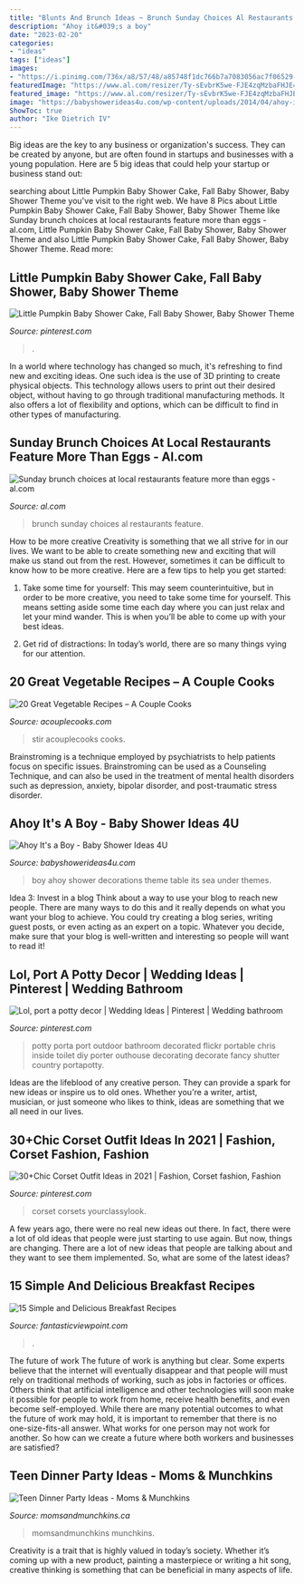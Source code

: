 ```yaml
---
title: "Blunts And Brunch Ideas ~ Brunch Sunday Choices Al Restaurants Feature"
description: "Ahoy it&#039;s a boy"
date: "2023-02-20"
categories:
- "ideas"
tags: ["ideas"]
images:
- "https://i.pinimg.com/736x/a8/57/48/a85748f1dc766b7a7083056ac7f06529--wedding-bathroom-brunch-wedding.jpg"
featuredImage: "https://www.al.com/resizer/Ty-sEvbrK5we-FJE4zqMzbaFHJE=/1280x0/smart/advancelocal-adapter-image-uploads.s3.amazonaws.com/image.al.com/home/bama-media/width2048/img/entertainment_impact/photo/brunchcantinajpg-93bff2c69d27f429.jpg"
featured_image: "https://www.al.com/resizer/Ty-sEvbrK5we-FJE4zqMzbaFHJE=/1280x0/smart/advancelocal-adapter-image-uploads.s3.amazonaws.com/image.al.com/home/bama-media/width2048/img/entertainment_impact/photo/brunchcantinajpg-93bff2c69d27f429.jpg"
image: "https://babyshowerideas4u.com/wp-content/uploads/2014/04/ahoy-its-a-boy-baby-shower-ahoy-its-a-boy-decorations-on-the-table-under-the-sea-theme.jpg"
ShowToc: true
author: "Ike Dietrich IV"
---
```



Big ideas are the key to any business or organization's success. They can be created by anyone, but are often found in startups and businesses with a young population. Here are 5 big ideas that could help your startup or business stand out: 

	

		
searching about Little Pumpkin Baby Shower Cake, Fall Baby Shower, Baby Shower Theme you've visit to the right web. We have 8 Pics about Little Pumpkin Baby Shower Cake, Fall Baby Shower, Baby Shower Theme like Sunday brunch choices at local restaurants feature more than eggs - al.com, Little Pumpkin Baby Shower Cake, Fall Baby Shower, Baby Shower Theme and also Little Pumpkin Baby Shower Cake, Fall Baby Shower, Baby Shower Theme. Read more:
		
    
## Little Pumpkin Baby Shower Cake, Fall Baby Shower, Baby Shower Theme

<img loading=lazy src="https://i.pinimg.com/736x/ec/68/f1/ec68f13b669971cc3682cd08105f66fd.jpg" onerror="this.onerror=null;this.src='https://tse1.mm.bing.net/th?id=OIP.10va9pqTf5AQWmjk5YMyXwHaNP&amp;pid=15.1';" alt="Little Pumpkin Baby Shower Cake, Fall Baby Shower, Baby Shower Theme">

_Source: pinterest.com_

>. 

	

In a world where technology has changed so much, it's refreshing to find new and exciting ideas. One such idea is the use of 3D printing to create physical objects. This technology allows users to print out their desired object, without having to go through traditional manufacturing methods. It also offers a lot of flexibility and options, which can be difficult to find in other types of manufacturing.

    
## Sunday Brunch Choices At Local Restaurants Feature More Than Eggs - Al.com

<img loading=lazy src="https://www.al.com/resizer/Ty-sEvbrK5we-FJE4zqMzbaFHJE=/1280x0/smart/advancelocal-adapter-image-uploads.s3.amazonaws.com/image.al.com/home/bama-media/width2048/img/entertainment_impact/photo/brunchcantinajpg-93bff2c69d27f429.jpg" onerror="this.onerror=null;this.src='https://tse2.mm.bing.net/th?id=OIP.VQ8CyVCn4YHwUwq56kHzxAHaKz&amp;pid=15.1';" alt="Sunday brunch choices at local restaurants feature more than eggs - al.com">

_Source: al.com_

>brunch sunday choices al restaurants feature. 

	

How to be more creative
Creativity is something that we all strive for in our lives. We want to be able to create something new and exciting that will make us stand out from the rest. However, sometimes it can be difficult to know how to be more creative. Here are a few tips to help you get started:
1. Take some time for yourself: This may seem counterintuitive, but in order to be more creative, you need to take some time for yourself. This means setting aside some time each day where you can just relax and let your mind wander. This is when you’ll be able to come up with your best ideas.

2. Get rid of distractions: In today’s world, there are so many things vying for our attention.

    
## 20 Great Vegetable Recipes – A Couple Cooks

<img loading=lazy src="https://www.acouplecooks.com/wp-content/uploads/2020/01/Broccoli-Stir-Fry-012.jpg" onerror="this.onerror=null;this.src='https://tse3.mm.bing.net/th?id=OIP.rgZ1hke0lc9ch50rAKHW5QHaLG&amp;pid=15.1';" alt="20 Great Vegetable Recipes – A Couple Cooks">

_Source: acouplecooks.com_

>stir acouplecooks cooks. 

	

Brainstroming is a technique employed by psychiatrists to help patients focus on specific issues. Brainstroming can be used as a Counseling Technique, and can also be used in the treatment of mental health disorders such as depression, anxiety, bipolar disorder, and post-traumatic stress disorder.

    
## Ahoy It&#039;s A Boy - Baby Shower Ideas 4U

<img loading=lazy src="https://babyshowerideas4u.com/wp-content/uploads/2014/04/ahoy-its-a-boy-baby-shower-ahoy-its-a-boy-decorations-on-the-table-under-the-sea-theme.jpg" onerror="this.onerror=null;this.src='https://tse2.mm.bing.net/th?id=OIP.457GiStxajykugK7-lEXxAHaE7&amp;pid=15.1';" alt="Ahoy It&#039;s a Boy - Baby Shower Ideas 4U">

_Source: babyshowerideas4u.com_

>boy ahoy shower decorations theme table its sea under themes. 

	

Idea 3: Invest in a blog
Think about a way to use your blog to reach new people. There are many ways to do this and it really depends on what you want your blog to achieve. You could try creating a blog series, writing guest posts, or even acting as an expert on a topic. Whatever you decide, make sure that your blog is well-written and interesting so people will want to read it!

    
## Lol, Port A Potty Decor | Wedding Ideas | Pinterest | Wedding Bathroom

<img loading=lazy src="https://i.pinimg.com/736x/a8/57/48/a85748f1dc766b7a7083056ac7f06529--wedding-bathroom-brunch-wedding.jpg" onerror="this.onerror=null;this.src='https://tse4.mm.bing.net/th?id=OIP.VYz-TL4xJZon02hYrAy1xQAAAA&amp;pid=15.1';" alt="Lol, port a potty decor | Wedding Ideas | Pinterest | Wedding bathroom">

_Source: pinterest.com_

>potty porta port outdoor bathroom decorated flickr portable chris inside toilet diy porter outhouse decorating decorate fancy shutter country portapotty. 

	

Ideas are the lifeblood of any creative person. They can provide a spark for new ideas or inspire us to old ones. Whether you're a writer, artist, musician, or just someone who likes to think, ideas are something that we all need in our lives.

    
## 30+Chic Corset Outfit Ideas In 2021 | Fashion, Corset Fashion, Fashion

<img loading=lazy src="https://i.pinimg.com/736x/77/b5/48/77b548d3916c9a11feaffd52bfe7c648.jpg" onerror="this.onerror=null;this.src='https://tse2.mm.bing.net/th?id=OIP.fHfWG8wdiHKNzP3e_9ffzgHaLH&amp;pid=15.1';" alt="30+Chic Corset Outfit Ideas in 2021 | Fashion, Corset fashion, Fashion">

_Source: pinterest.com_

>corset corsets yourclassylook. 

	

A few years ago, there were no real new ideas out there. In fact, there were a lot of old ideas that people were just starting to use again. But now, things are changing. There are a lot of new ideas that people are talking about and they want to see them implemented. So, what are some of the latest ideas?

    
## 15 Simple And Delicious Breakfast Recipes

<img loading=lazy src="http://www.fantasticviewpoint.com/wp-content/uploads/2013/09/6d358c4d-3b08-4047-9288-5725cad93fae.jpg" onerror="this.onerror=null;this.src='https://tse2.mm.bing.net/th?id=OIP.dJWgyhuqEN0dZTrmtkhF1AHaFj&amp;pid=15.1';" alt="15 Simple and Delicious Breakfast Recipes">

_Source: fantasticviewpoint.com_

>. 

	

The future of work
The future of work is anything but clear. Some experts believe that the internet will eventually disappear and that people will must rely on traditional methods of working, such as jobs in factories or offices. Others think that artificial intelligence and other technologies will soon make it possible for people to work from home, receive health benefits, and even become self-employed. While there are many potential outcomes to what the future of work may hold, it is important to remember that there is no one-size-fits-all answer. What works for one person may not work for another. So how can we create a future where both workers and businesses are satisfied?

    
## Teen Dinner Party Ideas - Moms &amp; Munchkins

<img loading=lazy src="https://www.momsandmunchkins.ca/wp-content/uploads/2014/11/teen-dinner-party-ideas.jpg" onerror="this.onerror=null;this.src='https://tse2.mm.bing.net/th?id=OIP.WyZd9bcYYMzf6qFPbyPQ6QHaMd&amp;pid=15.1';" alt="Teen Dinner Party Ideas - Moms &amp; Munchkins">

_Source: momsandmunchkins.ca_

>momsandmunchkins munchkins. 

	

Creativity is a trait that is highly valued in today’s society. Whether it’s coming up with a new product, painting a masterpiece or writing a hit song, creative thinking is something that can be beneficial in many aspects of life.

